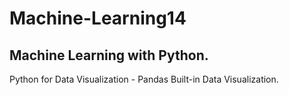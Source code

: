 # Machine-Learning14
Machine Learning with Python.
----------------------------
Python for Data Visualization - Pandas Built-in Data Visualization.
